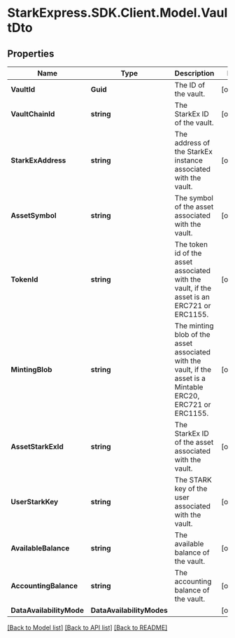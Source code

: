 # StarkExpress.SDK.Client.Model.VaultDto

## Properties

Name | Type | Description | Notes
------------ | ------------- | ------------- | -------------
**VaultId** | **Guid** | The ID of the vault. | [optional] 
**VaultChainId** | **string** | The StarkEx ID of the vault. | [optional] 
**StarkExAddress** | **string** | The address of the StarkEx instance associated with the vault. | [optional] 
**AssetSymbol** | **string** | The symbol of the asset associated with the vault. | [optional] 
**TokenId** | **string** | The token id of the asset associated with the vault, if the asset is an ERC721 or ERC1155. | [optional] 
**MintingBlob** | **string** | The minting blob of the asset associated with the vault, if the asset is a Mintable ERC20, ERC721 or ERC1155. | [optional] 
**AssetStarkExId** | **string** | The StarkEx ID of the asset associated with the vault. | [optional] 
**UserStarkKey** | **string** | The STARK key of the user associated with the vault. | [optional] 
**AvailableBalance** | **string** | The available balance of the vault. | [optional] 
**AccountingBalance** | **string** | The accounting balance of the vault. | [optional] 
**DataAvailabilityMode** | **DataAvailabilityModes** |  | [optional] 

[[Back to Model list]](../README.md#documentation-for-models) [[Back to API list]](../README.md#documentation-for-api-endpoints) [[Back to README]](../README.md)

